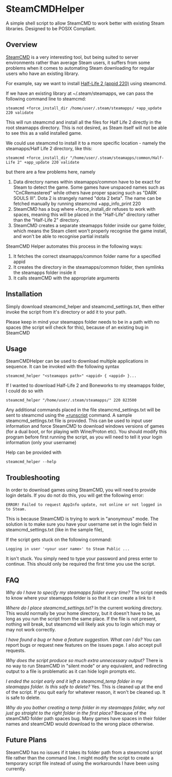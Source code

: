 # SteamCMDHelper
A simple shell script to allow SteamCMD to work better with existing Steam libraries. Designed to be POSIX Compliant.

## Overview ##

[SteamCMD](https://developer.valvesoftware.com/wiki/SteamCMD) is a very interesting tool, but being suited to server environments rather than average Steam users, it suffers from some problems when it comes to automating Steam downloading for regular users who have an existing library.

For example, say we want to install [Half-Life 2 (appid 220)](https://steamdb.info/app/220/) using steamcmd.

If we have an existing library at ~/.steam/steamapps, we can pass the following command line to steamcmd:

    steamcmd +force_install_dir /home/user/.steam/steamapps/ +app_update 220 validate
    
This will run steamcmd and install all the files for Half Life 2 directly in the root steamapps directory. This is not desired, as Steam itself will not be able to see this as a valid installed game.

We could use steamcmd to install it to a more specific location - namely the steamapps/Half Life 2 directory, like this:

    steamcmd +force_install_dir "/home/user/.steam/steamapps/common/Half-Life 2" +app_update 220 validate

 but there are a few problems here, namely

1. Data directory names within steamapps/common have to be exact for Steam to detect the game. Some games have unspaced names such as "CnCRemastered" while others have proper spacing such as "DARK SOULS III". Dota 2 is strangely named "dota 2 beta". The name can be fetched manually by running steamcmd +app_info_print 220
2. SteamCMD has a bug where +force_install_dir refuses to work with spaces, meaning this will be placed in the "Half-Life" directory rather than the "Half-Life 2" directory.
3. SteamCMD creates a separate steamapps folder inside our game folder, which means the Steam client won't properly recognise the game install, and won't be able to recognise partial installs

SteamCMD Helper automates this process in the following ways:

1. It fetches the correct steamapps/common folder name for a specified appid
2. It creates the directory in the steamapps/common folder, then symlinks the steamapps folder inside it
3. It calls steamCMD with the appropriate arguments

## Installation ##

Simply download steamcmd_helper and steamcmd_settings.txt, then either invoke the script from it's directory or add it to your path.

Please keep in mind your steamapps folder needs to be in a path with no spaces (the script will check for this), because of an existing bug in SteamCMD

## Usage ##

SteamCMDHelper can be used to download multiple applications in sequence. It can be invoked with the following syntax

    steamcmd_helper "<steamapps path>" <appid> { <appid> }...
    
If I wanted to download Half-Life 2 and Boneworks to my steamapps folder, I could do so with

    steamcmd_helper "/home/user/.steam/steamapps/" 220 823500
    
Any additional commands placed in the file steamcmd_settings.txt will be sent to steamcmd using the [+runscript](https://developer.valvesoftware.com/wiki/SteamCMD#Automating_SteamCMD) command. A sample steamcmd_settings.txt file is provided. This can be used to input user information and force SteamCMD to download windows versions of games (for a dual boot, or for playing with Wine/Proton etc). You should modify this program before first running the script, as you will need to tell it your login information (only your username)

Help can be provided with

    steamcmd_helper --help

## Troubleshooting ##

In order to download games using SteamCMD, you will need to provide login details. If you do not do this, you will get the following error:

    ERROR! Failed to request AppInfo update, not online or not logged in to Steam.
    
This is because SteamCMD is trying to work in "anonymous" mode. The solution is to make sure you have your username set in the login field in steamcmd_settings.txt (like in the sample file), 

If the script gets stuck on the following command:
    
    Logging in user '<your user name>' to Steam Public ...
    
It isn't stuck. You simply need to type your password and press enter to continue. This should only be required the first time you use the script.

## FAQ ##

*Why do I have to specify my steamapps folder every time?*
The script needs to know where your steamapps folder is so that it can create a link to it

*Where do I place steamcmd_settings.txt?*
In the current working directory. This would normally be your home directory, but it doesn't have to be, as long as you run the script from the same place. If the file is not present, nothing will break, but steamcmd will likely ask you to login which may or may not work correctly.

*I have found a bug or have a feature suggestion. What can I do?*
You can report bugs or request new features on the issues page. I also accept pull requests.

*Why does the script produce so much extra unnecessary output?*
There is no way to run SteamCMD in "silent mode" or any equivalent, and redirecting output to a file is problematic as it can hide login prompts etc.

*I ended the script early and it left a steamcmd_temp folder in my steamapps folder. Is this safe to delete?*
Yes. This is cleaned up at the end of the script. If you quit early for whatever reason, it won't be cleaned up. It is safe to delete.

*Why do you bother creating a temp folder in my steamapps folder, why not just go straight to the right folder in the first place?*
Because of the steamCMD folder path spaces bug. Many games have spaces in their folder names and steamCMD would download to the wrong place otherwise.

## Future Plans ##

SteamCMD has no issues if it takes its folder path from a steamcmd script file rather than the command line. I might modify the script to create a temporary script file instead of using the workarounds I have been using currently.
